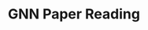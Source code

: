 ---
title: "GNN Paper Reading"
collection: essays
permalink: /essays/gnn_paper_reading_2020/
author_profile: true
---